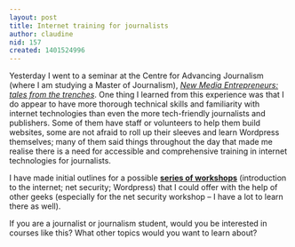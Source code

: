 ```yaml
---
layout: post
title: Internet training for journalists
author: claudine
nid: 157
created: 1401524996
---
```

Yesterday I went to a seminar at the Centre for Advancing Journalism (where I am studying a Master of Journalism), [_New Media Entrepreneurs: tales from the trenches_](http://caj.unimelb.edu.au/event/new-media-entrepreneurs-tales-trenches). One thing I learned from this experience was that I do appear to have more thorough technical skills and familiarity with internet technologies than even the more tech-friendly journalists and publishers. Some of them have staff or volunteers to help them build websites, some are not afraid to roll up their sleeves and learn Wordpress themselves; many of them said things throughout the day that made me realise there is a need for accessible and comprehensive training in internet technologies for journalists.

I have made initial outlines for a possible [**series of workshops**](https://github.com/claudinec/journalists-internet) (introduction to the internet; net security; Wordpress) that I could offer with the help of other geeks (especially for the net security workshop – I have a lot to learn there as well).

If you are a journalist or journalism student, would you be interested in courses like this? What other topics would you want to learn about?
